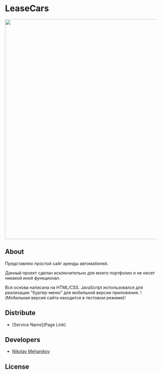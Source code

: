 # LeaseCars
<p align="center">
      <img src="Project Logo Url" width="726">
</p>

## About

Представляю простой сайт аренды автомабилей.

Данный проект сделан исключительно для моего портфолио и не несет никакой иной функционал.

Вся основа написана на HTML/CSS. JavaScript использовался для реализации "бургер-меню" для мобильной версии приложения.
!(Мобильная версия сайта находится в тестовом режиме)!

## Distribute

- [Service Name](Page Link)


## Developers

- [Nikolay Mehanikov](https://github.com/NikolayMehanikov)
## License
